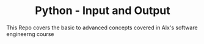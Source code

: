 <h1 align='center'> Python - Input and Output</h1>

This Repo covers the basic to advanced concepts covered in Alx's software engineerng course
